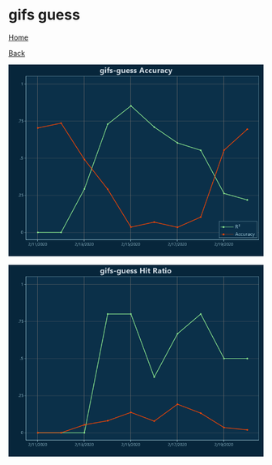 # gifs guess

[Home](../index.md)

[Back](gifs.md)

![gifs-guess R²](../images/gifs_guess_Accuracy.png "gifs-guess R²")

![gifs-guess Hit Ratio](../images/gifs_guess_HitRatio.png "gifs-guess Hit Ratio")

